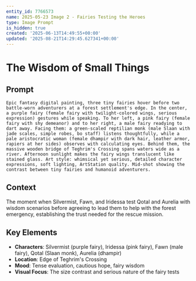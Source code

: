 ```yaml
---
entity_id: 7766573
name: 2025-05-23 Image 2 - Fairies Testing the Heroes
type: Image Prompt
is_hidden: true
created: '2025-06-13T14:49:55+00:00'
updated: '2025-08-21T14:29:45.627341+00:00'
---
```


# The Wisdom of Small Things

## Prompt

```
Epic fantasy digital painting, three tiny fairies hover before two battle-worn adventurers at a forest settlement's edge. In the center, a purple fairy (female fairy with twilight-colored wings, serious expression) gestures while speaking. To her left, a pink fairy (female fairy with shy demeanor) and to her right, a male fairy readying to dart away. Facing them: a green-scaled reptilian monk (male Slaan with jade scales, simple robes, bo staff) listens thoughtfully, while a pale aristocratic woman (female dhampir with dark hair, leather armor, rapiers at her sides) observes with calculating eyes. Behind them, the massive wooden bridge of Teghrim's Crossing spans waters wide as a river. Afternoon sunlight makes the fairy wings translucent like stained glass. Art style: whimsical yet serious, detailed character expressions, soft lighting, ArtStation quality. Mid-shot showing the contrast between tiny fairies and humanoid adventurers.

```

## Context

The moment when Silvermist, Fawn, and Iridessa test Qotal and Aurelia with wisdom scenarios before agreeing to lead them to help with the forest emergency, establishing the trust needed for the rescue mission.

## Key Elements

- **Characters**: Silvermist (purple fairy), Iridessa (pink fairy), Fawn (male fairy), Qotal (Slaan monk), Aurelia (dhampir)
- **Location**: Edge of Teghrim's Crossing
- **Mood**: Tense evaluation, cautious hope, fairy wisdom
- **Visual Focus**: The size contrast and serious nature of the fairy tests
